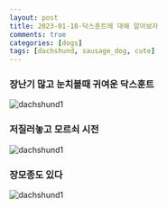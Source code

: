 ```yaml
---
layout: post
title: 2023-01-18-닥스훈트에 대해 알아보자
comments: true
categories: [dogs]
tags: [dachshund, sausage_dog, cute]
---
```


### 장난기 많고 눈치볼때 귀여운 닥스훈트
![dachshund1](http://wuld.ipdisk.co.kr:8000/list/HDD1/embed/dogs/2023-01-18-닥스훈트에%20대해%20알아보자/dachshund1.jpg)

### 저질러놓고 모르쇠 시전
![dachshund1](http://wuld.ipdisk.co.kr:8000/list/HDD1/embed/dogs/2023-01-18-닥스훈트에%20대해%20알아보자/dachshund2.jpg)

### 장모종도 있다
![dachshund1](http://wuld.ipdisk.co.kr:8000/list/HDD1/embed/dogs/2023-01-18-닥스훈트에%20대해%20알아보자/dachshund3.jpg)


